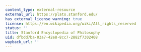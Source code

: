 ```yaml
---
content_type: external-resource
external_url: https://plato.stanford.edu/
has_external_license_warning: true
license: https://en.wikipedia.org/wiki/All_rights_reserved
status: ''
title: Stanford Encyclopedia of Philosophy
uid: dfbdd7ba-03a7-42e8-8cc7-2882f7302408
wayback_url: ''
---
```

